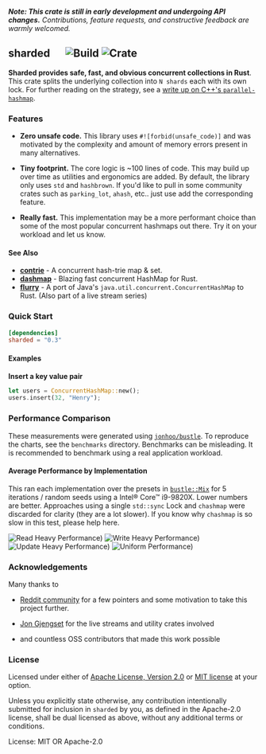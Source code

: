 _**Note: This crate is still in early development and undergoing API changes.** Contributions, feature requests, and
constructive feedback are warmly welcomed._

## sharded &emsp; ![Build] ![Crate]

[build]: https://github.com/nkconnor/sharded/workflows/build/badge.svg
[crate]: https://img.shields.io/crates/v/sharded

**Sharded provides safe, fast, and obvious concurrent collections in Rust**. This crate splits the
underlying collection into `N shards` each with its own lock.
For further reading on the strategy, see a [write up on C++'s `parallel-hashmap`](https://greg7mdp.github.io/parallel-hashmap/).

### Features

- **Zero unsafe code.** This library uses `#![forbid(unsafe_code)]` and was motivated by
  the complexity and amount of memory errors present in many alternatives.

- **Tiny footprint.** The core logic is ~100 lines of code. This may build up over time as utilities
  and ergonomics are added. By default, the library only uses `std` and `hashbrown`. If you'd like to pull in some community
  crates such as `parking_lot`, `ahash`, etc.. just use add the corresponding feature.

- **Really fast.** This implementation may be a more performant choice than some
  of the most popular concurrent hashmaps out there. Try it on your workload and let us know.

#### See Also

- **[contrie](https://crates.io/crates/contrie)** - A concurrent hash-trie map & set.
- **[dashmap](https://github.com/xacrimon/dashmap)** - Blazing fast concurrent HashMap for Rust.
- **[flurry](https://github.com/jonhoo/flurry)** - A port of Java's `java.util.concurrent.ConcurrentHashMap` to Rust. (Also part of a live stream series)

### Quick Start

```toml
[dependencies]
sharded = "0.3"
```

#### Examples

**Insert a key value pair**

```rust
let users = ConcurrentHashMap::new();
users.insert(32, "Henry");
```

### Performance Comparison

These measurements were generated using [`jonhoo/bustle`](https://github.com/jonhoo/bustle). To reproduce the charts,
see the `benchmarks` directory. Benchmarks can be misleading. It is recommended to benchmark using a real application
workload.

#### Average Performance by Implementation

This ran each implementation over the presets in [`bustle::Mix`](https://docs.rs/bustle/0.4.2/bustle/struct.Mix.html) for 5
iterations / random seeds using a Intel® Core™ i9-9820X. Lower numbers are better. Approaches using a single `std::sync` Lock and `chashmap` were discarded for clarity (they are
a lot slower). If you know why `chashmap` is so slow in this test, please help here.

![Read Heavy Performance)](benchmarks/avg_performance_read_heavy.png)
![Write Heavy Performance)](benchmarks/avg_performance_write_heavy.png)
![Update Heavy Performance)](benchmarks/avg_performance_update_heavy.png)
![Uniform Performance)](benchmarks/avg_performance_uniform.png)

### Acknowledgements

Many thanks to

- [Reddit community](https://www.reddit.com/r/rust) for a few pointers and
  some motivation to take this project further.

- [Jon Gjengset](https://github.com/jonhoo) for the live streams and utility crates involved

- and countless OSS contributors that made this work possible

### License

Licensed under either of <a href="LICENSE-APACHE">Apache License, Version
2.0</a> or <a href="LICENSE-MIT">MIT license</a> at your option.

Unless you explicitly state otherwise, any contribution intentionally submitted
for inclusion in `sharded` by you, as defined in the Apache-2.0 license, shall be
dual licensed as above, without any additional terms or conditions.

License: MIT OR Apache-2.0
